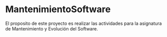 # MantenimientoSoftware
El proposito de este proyecto es realizar las actividades para la asignatura de Mantenimiento y Evolución del Software.
